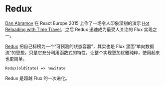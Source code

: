 # Redux

[Dan Abramov](https://medium.com/@dan_abramov) 在 React Europe 2015 上作了一场令人印象深刻的演示 [Hot Reloading
with Time Travel](https://www.youtube.com/watch?v=xsSnOQynTHs)，之后 Redux
迅速成为最受人关注的 Flux 实现之一。

[Redux](https://github.com/rackt/redux) 把自己标榜为一个“可预测的状态容器”，其实也是 Flux
里面“单向数据流”的思想，只是它充分利用函数式的特性，让整个实现更加优雅纯粹，使用起来也更简单。

`Redux(oldState) => newState`

Redux 是超越 Flux 的一次进化。
